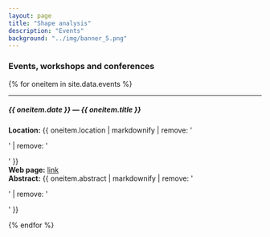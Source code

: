```yaml
---
layout: page
title: "Shape analysis"
description: "Events"
background: "../img/banner_5.png"
---
```



### Events, workshops and conferences

{% for oneitem in site.data.events %}
<hr>
   <h5>{{ oneitem.date }} &#8212; {{ oneitem.title }}</h5>
  <p>
  <b>Location:</b> {{ oneitem.location | markdownify | remove: '<p>' | remove: '</p>' }}
  <br/>
  <b>Web page:</b> <a href="{{ oneitem.url }}">link</a> <br/>
  <b>Abstract:</b> {{ oneitem.abstract | markdownify | remove: '<p>' | remove: '</p>'  }}
  </p>
{% endfor %}

